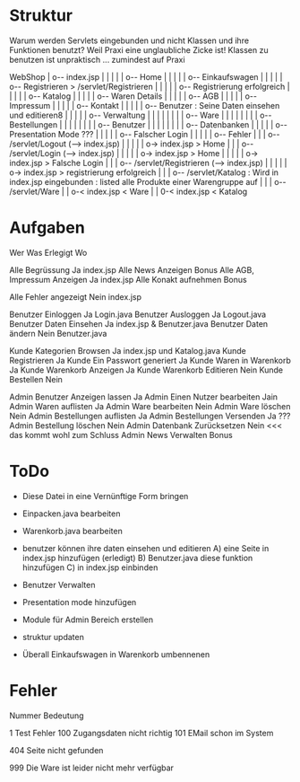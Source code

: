 Struktur
=======

Warum werden Servlets eingebunden und nicht Klassen und ihre Funktionen benutzt?
Weil Praxi eine unglaubliche Zicke ist! Klassen zu benutzen ist unpraktisch ... zumindest auf Praxi

 WebShop
	|
	o-- index.jsp
	|		|
	|		|
	|		o-- Home
	|		|
	|		|
	|		o-- Einkaufswagen
	|		|
	|		|
	|		o-- Registrieren > /servlet/Registrieren
	|		|
	|		|
	|		o-- Registrierung erfolgreich
	|		|
	|		|
	|		o-- Katalog
	|		|
	|		|
	|		o-- Waren Details
	|		|
	|		|
	|		o-- AGB
	|		|
	|		|
	|		o-- Impressum
	|		|
	|		|
	|		o-- Kontakt
	|		|
	|		|
	|		o-- Benutzer : Seine Daten einsehen und editieren8
	|		|
	|		|
	|		o-- Verwaltung
	|		|		|
	|		|		|
	|		|		o-- Ware
	|		|		|
	|		|		|
	|		|		o-- Bestellungen
	|		|		|
	|		|		|
	|		|		o-- Benutzer
	|		|		|
	|		|		|
	|		|		o-- Datenbanken
	|		|
	|		|
	|		o-- Presentation Mode			???
	|		|
	|		|
	|		o-- Falscher Login
	|		|
	|		|
	|		o-- Fehler
	|
	|
	|
	o-- /servlet/Logout (--> index.jsp)
	|		|
	|		|
	|		o-> index.jsp > Home
	|
	|
	|
	o-- /servlet/Login (--> index.jsp)
	|		|
	|		|
	|		o-> index.jsp > Home
	|		|
	|		|
	|		o-> index.jsp > Falsche Login
	|
	|
	|
	o-- /servlet/Registrieren (--> index.jsp)
	|		|
	|		|
	|		o-> index.jsp > registrierung erfolgreich
	|
	|
	|
	o-- /servlet/Katalog : Wird in index.jsp eingebunden : listed alle Produkte einer Warengruppe auf
	|
	|
	|
	o-- /servlet/Ware
			|
			|
			o-< index.jsp < Ware
			|
			|
			0-< index.jsp < Katalog



Aufgaben
=======

Wer 		Was							Erlegigt		Wo

Alle 		Begrüssung					Ja				index.jsp
Alle 		News Anzeigen 				Bonus
Alle 		AGB, Impressum Anzeigen 	Ja 				index.jsp
Alle 		Konakt aufnehmen			Bonus

Alle 		Fehler angezeigt			Nein			index.jsp

Benutzer	Einloggen					Ja 				Login.java
Benutzer	Ausloggen					Ja 				Logout.java
Benutzer	Daten Einsehen 				Ja				index.jsp & Benutzer.java
Benutzer 	Daten ändern 				Nein			Benutzer.java

Kunde		Kategorien Browsen			Ja 				index.jsp und Katalog.java
Kunde		Registrieren				Ja
Kunde		Ein Passwort generiert		Ja
Kunde		Waren in Warenkorb			Ja
Kunde		Warenkorb Anzeigen			Ja
Kunde		Warenkorb Editieren 		Nein
Kunde		Bestellen 					Nein

Admin		Benutzer Anzeigen lassen	Ja
Admin		Einen Nutzer bearbeiten		Jain
Admin 		Waren auflisten				Ja
Admin		Ware bearbeiten				Nein
Admin		Ware löschen				Nein
Admin		Bestellungen auflisten		Ja
Admin		Bestellungen Versenden		Ja   ???
Admin		Bestellung löschen			Nein
Admin		Datenbank Zurücksetzen		Nein <<< das kommt wohl zum Schluss
Admin		News Verwalten				Bonus



ToDo
=======

- Diese Datei in eine Vernünftige Form bringen

- Einpacken.java bearbeiten
- Warenkorb.java bearbeiten



- benutzer können ihre daten einsehen und editieren
	A) eine Seite in index.jsp hinzufügen (erledigt)
	B) Benutzer.java diese funktion hinzufügen
	C) in index.jsp einbinden

- Benutzer Verwalten

- Presentation mode hinzufügen

- Module für Admin Bereich erstellen

- struktur updaten



- Überall Einkaufswagen in Warenkorb umbennenen


Fehler
=======

Nummer 			Bedeutung

1				Test Fehler
100				Zugangsdaten nicht richtig
101				EMail schon im System

404				Seite nicht gefunden

999				Die Ware ist leider nicht mehr verfügbar
